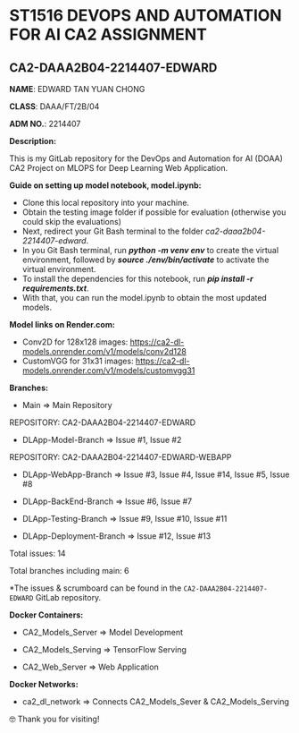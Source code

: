 # ST1516 DEVOPS AND AUTOMATION FOR AI CA2 ASSIGNMENT
## CA2-DAAA2B04-2214407-EDWARD

<b>NAME</b>: EDWARD TAN YUAN CHONG

<b>CLASS</b>: DAAA/FT/2B/04

<b>ADM NO.</b>: 2214407

<b>Description:</b>

This is my GitLab repository for the DevOps and Automation for AI (DOAA) CA2 Project on MLOPS for Deep Learning Web Application.

<b>Guide on setting up model notebook, model.ipynb:</b>
- Clone this local repository into your machine.
- Obtain the testing image folder if possible for evaluation (otherwise you could skip the evaluations)
- Next, redirect your Git Bash terminal to the folder <i>ca2-daaa2b04-2214407-edward</i>.
- In you Git Bash terminal, run <i><b>python -m venv env</b></i> to create the virtual environment, followed by <i><b>source ./env/bin/activate</b></i> to activate the virtual environment.
- To install the dependencies for this notebook, run <i><b>pip install -r requirements.txt</b></i>.
- With that, you can run the model.ipynb to obtain the most updated models.

<b>Model links on Render.com:</b>
- Conv2D for 128x128 images: https://ca2-dl-models.onrender.com/v1/models/conv2d128
- CustomVGG for 31x31 images: https://ca2-dl-models.onrender.com/v1/models/customvgg31 

<b>Branches:</b>

- Main => Main Repository

REPOSITORY: CA2-DAAA2B04-2214407-EDWARD

- DLApp-Model-Branch => Issue #1, Issue #2

REPOSITORY: CA2-DAAA2B04-2214407-EDWARD-WEBAPP

- DLApp-WebApp-Branch => Issue #3, Issue #4, Issue #14, Issue #5, Issue #8

- DLApp-BackEnd-Branch => Issue #6, Issue #7

- DLApp-Testing-Branch => Issue #9, Issue #10, Issue #11

- DLApp-Deployment-Branch => Issue #12, Issue #13

Total issues: 14

Total branches including main: 6

*The issues & scrumboard can be found in the `CA2-DAAA2B04-2214407-EDWARD` GitLab repository.

<b>Docker Containers:</b>

- CA2_Models_Server => Model Development

- CA2_Models_Serving => TensorFlow Serving

- CA2_Web_Server => Web Application

<b>Docker Networks:</b>

- ca2_dl_network => Connects CA2_Models_Sever & CA2_Models_Serving

🤓 Thank you for visiting!
